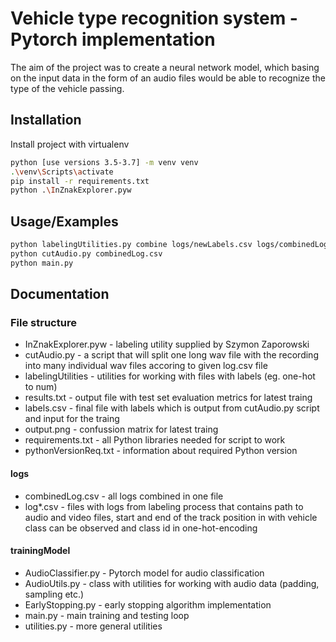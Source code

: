 
# Vehicle type recognition system - Pytorch implementation

The aim of the project was to create a neural
network model, which basing on the input data in the form
of an audio files would be able to recognize the type of the
vehicle passing.

## Installation

Install project with virtualenv

```bash
python [use versions 3.5-3.7] -m venv venv
.\venv\Scripts\activate
pip install -r requirements.txt
python .\InZnakExplorer.pyw
```
    
## Usage/Examples


```bash
python labelingUtilities.py combine logs/newLabels.csv logs/combinedLog.csv
python cutAudio.py combinedLog.csv
python main.py
```


## Documentation

### File structure

- InZnakExplorer.pyw - labeling utility supplied by Szymon Zaporowski
- cutAudio.py - a script that will split one long wav file with the recording into many individual wav files accoring to given log.csv file
- labelingUtilities - utilities for working with files with labels (eg. one-hot to num)
- results.txt - output file with test set evaluation metrics for latest traing
- labels.csv - final file with labels which is output from cutAudio.py script and input for the traing
- output.png - confussion matrix for latest traing
- requirements.txt - all Python libraries needed for script to work
- pythonVersionReq.txt - information about required Python version

#### logs
- combinedLog.csv - all logs combined in one file
- log*.csv - files with logs from labeling process that contains path to audio and video files, start and end of the track position in with vehicle class can be observed and class id in one-hot-encoding

#### trainingModel
- AudioClassifier.py - Pytorch model for audio classification
- AudioUtils.py - class with utilities for working with audio data (padding, sampling etc.)
- EarlyStopping.py - early stopping algorithm implementation
- main.py - main training and testing loop
- utilities.py - more general utilities

